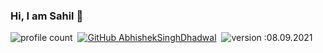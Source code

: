 ### Hi, I am Sahil 👋

![profile count](https://shields-io-visitor-counter.herokuapp.com/badge?page=sahil2609.sahil2609&label=Profile%20Views&labelColor=555555&logo=GitHub&logoColor=FFFFFF&color=1D70B8&style=for-the-badge)&nbsp; [![GitHub AbhishekSinghDhadwal](https://img.shields.io/github/followers/sahil2609?label=follow&style=for-the-badge)](https://github.com/sahil2609)&nbsp; ![version :08.09.2021](https://img.shields.io/badge/version-08.09.2021-informational?style=for-the-badge) &nbsp;
<!--
**sahil2609/sahil2609** is a ✨ _special_ ✨ repository because its `README.md` (this file) appears on your GitHub profile.

Here are some ideas to get you started:

- 🔭 I’m currently working on ...
- 🌱 I’m currently learning ...
- 👯 I’m looking to collaborate on ...
- 🤔 I’m looking for help with ...
- 💬 Ask me about ...
- 📫 How to reach me: ...
- 😄 Pronouns: ...
- ⚡ Fun fact: ...
-->

